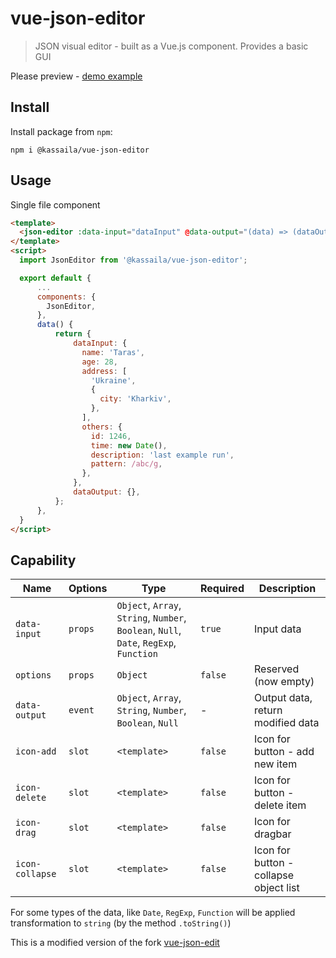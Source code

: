 # vue-json-editor

> JSON visual editor - built as a Vue.js component. Provides a basic GUI

Please preview - [demo example](https://kassaila.github.io/vue-json-editor/)

## Install

Install package from `npm`:

```
npm i @kassaila/vue-json-editor
```

## Usage

Single file component

```html
<template>
  <json-editor :data-input="dataInput" @data-output="(data) => (dataOutput = data)"> </json-editor>
</template>
<script>
  import JsonEditor from '@kassaila/vue-json-editor';

  export default {
      ...
      components: {
        JsonEditor,
      },
      data() {
          return {
              dataInput: {
                name: 'Taras',
                age: 28,
                address: [
                  'Ukraine',
                  {
                    city: 'Kharkiv',
                  },
                ],
                others: {
                  id: 1246,
                  time: new Date(),
                  description: 'last example run',
                  pattern: /abc/g,
                },
              },
              dataOutput: {},
          };
      },
  }
</script>
```

## Capability

| Name            | Options | Type                                                                                   | Required | Description                            |
| --------------- | ------- | -------------------------------------------------------------------------------------- | -------- | -------------------------------------- |
| `data-input`    | `props` | `Object`, `Array`, `String`, `Number`, `Boolean`, `Null`, `Date`, `RegExp`, `Function` | `true`   | Input data                             |
| `options`       | `props` | `Object`                                                                               | `false`  | Reserved (now empty)                   |
| `data-output`   | `event` | `Object`, `Array`, `String`, `Number`, `Boolean`, `Null`                               | -        | Output data, return modified data      |
| `icon-add`      | `slot`  | `<template>`                                                                           | `false`  | Icon for button - add new item         |
| `icon-delete`   | `slot`  | `<template>`                                                                           | `false`  | Icon for button - delete item          |
| `icon-drag`     | `slot`  | `<template>`                                                                           | `false`  | Icon for dragbar                       |
| `icon-collapse` | `slot`  | `<template>`                                                                           | `false`  | Icon for button - collapse object list |

For some types of the data, like `Date`, `RegExp`, `Function` will be applied transformation to
`string` (by the method `.toString()`)

This is a modified version of the fork [vue-json-edit](https://github.com/jinkin1995/vue-json-edit)
